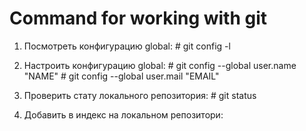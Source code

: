# Command for working with git
1. Посмотреть конфигурацию global:  # git config -l

2. Настроить конфигурацию global:   # git config --global user.name "NAME"
                                    # git config --global user.mail "EMAIL"

3. Проверить стату локального репозитория: # git status

4. Добавить в индекс на локальном репозитори: 